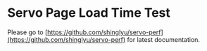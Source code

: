 Servo Page Load Time Test
==============

Please go to [https://github.com/shinglyu/servo-perf](https://github.com/shinglyu/servo-perf) for latest documentation.
